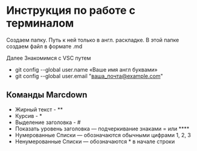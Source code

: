 # Инструкция по работе c терминалом

Создаем папку. Путь к ней только в англ. раскладке. В этой папке создаем файл в формате .md

Далее Знакомимся с VSC путем
* git config --global user.name «Ваше имя англ буквами»
* git config --global user.email "ваша_почта@example.com"

## Команды Marcdown

* Жирный текст - **
* Курсив - *
* Выделение заголовка - # 
* Показать уровень заголовка —
подчеркивание знаками = или ****
* Нумерованные Списки — обозначаются
обычными цифрами 1, 2, 3
* Ненумерованные Списки — обозначаются *  в начале строки